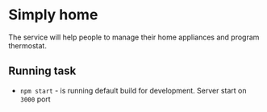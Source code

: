 # Simply home

The service will help people to manage their home appliances and program thermostat.

## Running task
- `npm start` - is running default build for development. Server start on `3000` port


